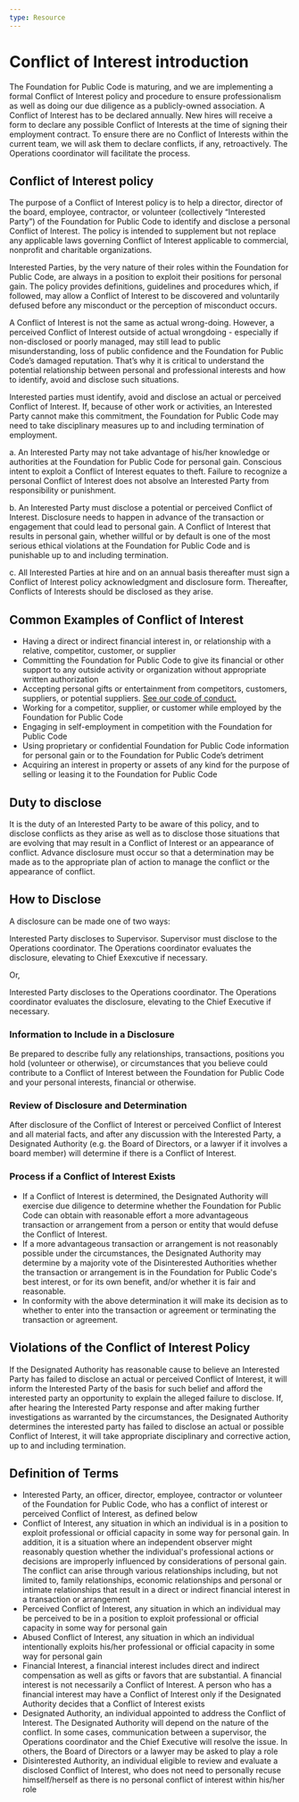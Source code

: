 ```yaml
---
type: Resource
---
```


# Conflict of Interest introduction

The Foundation for Public Code is maturing, and we are implementing a formal Conflict of Interest policy and procedure to ensure professionalism as well as doing our due diligence as a publicly-owned association. A Conflict of Interest has to be declared annually. New hires will receive a form to declare any possible Conflict of Interests at the time of signing their employment contract. To ensure there are no Conflict of Interests within the current team, we will ask them to declare conflicts, if any, retroactively. The Operations coordinator will facilitate the process.

## Conflict of Interest policy

The purpose of a Conflict of Interest policy is to help a director, director of the board, employee, contractor, or volunteer (collectively “Interested Party”) of the Foundation for Public Code to identify and disclose a personal Conflict of Interest. The policy is intended to supplement but not replace any applicable laws governing Conflict of Interest applicable to commercial, nonprofit and charitable organizations.

Interested Parties, by the very nature of their roles within the Foundation for Public Code, are always in a position to exploit their positions for personal gain. The policy provides definitions, guidelines and procedures which, if followed, may allow a Conflict of Interest to be discovered and voluntarily defused before any misconduct or the perception of misconduct occurs.

A Conflict of Interest is not the same as actual wrong-doing. However, a perceived Conflict of Interest outside of actual wrongdoing - especially if non-disclosed or poorly managed, may still lead to public misunderstanding, loss of public confidence and the Foundation for Public Code’s damaged reputation. That’s why it is critical to understand the potential relationship between personal and professional interests and how to identify, avoid and disclose such situations.

Interested parties must identify, avoid and disclose an actual or perceived Conflict of Interest. If, because of other work or activities, an Interested Party cannot make this commitment, the Foundation for Public Code may need to take disciplinary measures up to and including termination of employment.

a. An Interested Party may not take advantage of his/her knowledge or authorities at the Foundation for Public Code for personal gain. Conscious intent to exploit a Conflict of Interest equates to theft. Failure to recognize a personal Conflict of Interest does not absolve an Interested Party from responsibility or punishment.

b. An Interested Party must disclose a potential or perceived Conflict of Interest. Disclosure needs to happen in advance of the transaction or engagement that could lead to personal gain. A Conflict of Interest that results in personal gain, whether willful or by default is one of the most serious ethical violations at the Foundation for Public Code and is punishable up to and including termination.

c. All Interested Parties at hire and on an annual basis thereafter must sign a Conflict of Interest policy acknowledgment and disclosure form. Thereafter, Conflicts of Interests should be disclosed as they arise.

## Common Examples of Conflict of Interest

* Having a direct or indirect financial interest in, or relationship with a relative, competitor, customer, or supplier
* Committing the Foundation for Public Code to give its financial or other support to any outside activity or organization without appropriate written authorization
* Accepting personal gifts or entertainment from competitors, customers, suppliers, or potential suppliers. [See our code of conduct.](https://about.publiccode.net/organization/staff-code-of-conduct.html)
* Working for a competitor, supplier, or customer while employed by the Foundation for Public Code
* Engaging in self-employment in competition with the Foundation for Public Code
* Using proprietary or confidential Foundation for Public Code information for personal gain or to the Foundation for Public Code’s detriment
* Acquiring an interest in property or assets of any kind for the purpose of selling or leasing it to the Foundation for Public Code

## Duty to disclose

It is the duty of an Interested Party to be aware of this policy, and to disclose conflicts as they arise as well as to disclose those situations that are evolving that may result in a Conflict of Interest or an appearance of conflict. Advance disclosure must occur so that a determination may be made as to the appropriate plan of action to manage the conflict or the appearance of conflict.

## How to Disclose

A disclosure can be made one of two ways:

Interested Party discloses to Supervisor. Supervisor must disclose to the Operations coordinator. The Operations coordinator evaluates the disclosure, elevating to Chief Exexcutive if necessary.

Or,

Interested Party discloses to the Operations coordinator. The Operations coordinator evaluates the disclosure, elevating to the Chief Executive if necessary.

### Information to Include in a Disclosure

Be prepared to describe fully any relationships, transactions, positions you hold (volunteer or otherwise), or circumstances that you believe could contribute to a Conflict of Interest between the Foundation for Public Code and your personal interests, financial or otherwise.

### Review of Disclosure and Determination

After disclosure of the Conflict of Interest or perceived Conflict of Interest and all material facts, and after any discussion with the Interested Party, a Designated Authority (e.g. the Board of Directors, or a lawyer if it involves a board member) will determine if there is a Conflict of Interest.

### Process if a Conflict of Interest Exists

* If a Conflict of Interest is determined, the Designated Authority will exercise due diligence to determine whether the Foundation for Public Code can obtain with reasonable effort a more advantageous transaction or arrangement from a person or entity that would defuse the Conflict of Interest.
* If a more advantageous transaction or arrangement is not reasonably possible under the circumstances, the Designated Authority may determine by a majority vote of the Disinterested Authorities whether the transaction or arrangement is in the Foundation for Public Code's best interest, or for its own benefit, and/or whether it is fair and reasonable.
* In conformity with the above determination it will make its decision as to whether to enter into the transaction or agreement or terminating the transaction or agreement.

## Violations of the Conflict of Interest Policy

If the Designated Authority has reasonable cause to believe an Interested Party has failed to disclose an actual or perceived Conflict of Interest, it will inform the Interested Party of the basis for such belief and afford the interested party an opportunity to explain the alleged failure to disclose. If, after hearing the Interested Party response and after making further investigations as warranted by the circumstances, the Designated Authority determines the interested party has failed to disclose an actual or possible Conflict of Interest, it will take appropriate disciplinary and corrective action, up to and including termination.

## Definition of Terms

* Interested Party, an officer, director, employee, contractor or volunteer of the Foundation for Public Code, who has a conflict of interest or perceived Conflict of Interest, as defined below
* Conflict of Interest, any situation in which an individual is in a position to exploit professional or official capacity in some way for personal gain. In addition, it is a situation where an independent observer might reasonably question whether the individual's professional actions or decisions are improperly influenced by considerations of personal gain. The conflict can arise through various relationships including, but not limited to, family relationships, economic relationships and personal or intimate relationships that result in a direct or indirect financial interest in a transaction or arrangement
* Perceived Conflict of Interest, any situation in which an individual may be perceived to be in a position to exploit professional or official capacity in some way for personal gain
* Abused Conflict of Interest, any situation in which an individual intentionally exploits his/her professional or official capacity in some way for personal gain
* Financial Interest, a financial interest includes direct and indirect compensation as well as gifts or favors that are substantial. A financial interest is not necessarily a Conflict of Interest. A person who has a financial interest may have a Conflict of Interest only if the Designated Authority decides that a Conflict of Interest exists
* Designated Authority, an individual appointed to address the Conflict of Interest. The Designated Authority will depend on the nature of the conflict. In some cases, communication between a supervisor, the Operations coordinator and the Chief Executive will resolve the issue. In others, the Board of Directors or a lawyer may be asked to play a role
* Disinterested Authority, an individual eligible to review and evaluate a disclosed Conflict of Interest, who does not need to personally recuse himself/herself as there is no personal conflict of interest within his/her role
